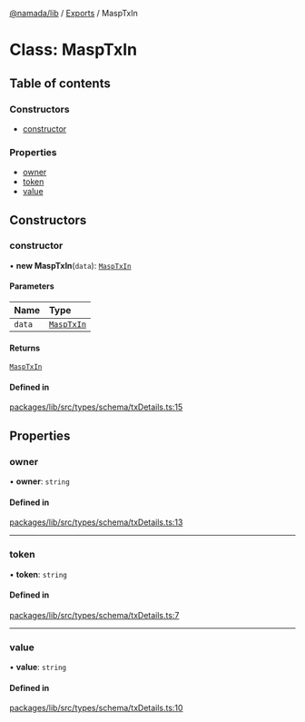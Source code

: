 [@namada/lib](../README.md) / [Exports](../modules.md) / MaspTxIn

# Class: MaspTxIn

## Table of contents

### Constructors

- [constructor](MaspTxIn.md#constructor)

### Properties

- [owner](MaspTxIn.md#owner)
- [token](MaspTxIn.md#token)
- [value](MaspTxIn.md#value)

## Constructors

### constructor

• **new MaspTxIn**(`data`): [`MaspTxIn`](MaspTxIn.md)

#### Parameters

| Name | Type |
| :------ | :------ |
| `data` | [`MaspTxIn`](MaspTxIn.md) |

#### Returns

[`MaspTxIn`](MaspTxIn.md)

#### Defined in

[packages/lib/src/types/schema/txDetails.ts:15](https://github.com/namada-net/namada-sdkjs/blob/7e52eab0832738d3afb073b6a802625bea75ee25/packages/lib/src/types/schema/txDetails.ts#L15)

## Properties

### owner

• **owner**: `string`

#### Defined in

[packages/lib/src/types/schema/txDetails.ts:13](https://github.com/namada-net/namada-sdkjs/blob/7e52eab0832738d3afb073b6a802625bea75ee25/packages/lib/src/types/schema/txDetails.ts#L13)

___

### token

• **token**: `string`

#### Defined in

[packages/lib/src/types/schema/txDetails.ts:7](https://github.com/namada-net/namada-sdkjs/blob/7e52eab0832738d3afb073b6a802625bea75ee25/packages/lib/src/types/schema/txDetails.ts#L7)

___

### value

• **value**: `string`

#### Defined in

[packages/lib/src/types/schema/txDetails.ts:10](https://github.com/namada-net/namada-sdkjs/blob/7e52eab0832738d3afb073b6a802625bea75ee25/packages/lib/src/types/schema/txDetails.ts#L10)
